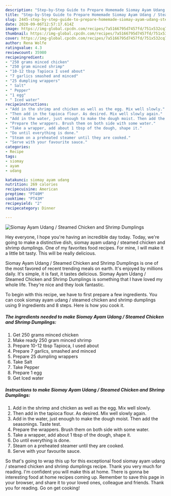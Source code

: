 ```yaml
---
description: "Step-by-Step Guide to Prepare Homemade Siomay Ayam Udang / Steamed Chicken and Shrimp Dumplings"
title: "Step-by-Step Guide to Prepare Homemade Siomay Ayam Udang / Steamed Chicken and Shrimp Dumplings"
slug: 2445-step-by-step-guide-to-prepare-homemade-siomay-ayam-udang-steamed-chicken-and-shrimp-dumplings
date: 2020-09-06T12:57:17.614Z
image: https://img-global.cpcdn.com/recipes/7a5166795d7457fd/751x532cq70/siomay-ayam-udang-steamed-chicken-and-shrimp-dumplings-recipe-main-photo.jpg
thumbnail: https://img-global.cpcdn.com/recipes/7a5166795d7457fd/751x532cq70/siomay-ayam-udang-steamed-chicken-and-shrimp-dumplings-recipe-main-photo.jpg
cover: https://img-global.cpcdn.com/recipes/7a5166795d7457fd/751x532cq70/siomay-ayam-udang-steamed-chicken-and-shrimp-dumplings-recipe-main-photo.jpg
author: Rena Wolfe
ratingvalue: 4.3
reviewcount: 35980
recipeingredient:
- "250 grams minced chicken"
- "250 gram minced shrimp"
- "10-12 tbsp Tapioca I used about"
- "7 garlics smashed and minced"
- "25 dumpling wrappers"
- " Salt"
- " Pepper"
- "1 egg"
- " Iced water"
recipeinstructions:
- "Add in the shrimp and chicken as well as the egg. Mix well slowly."
- "Then add in the tapioca flour. As desired. Mix well slowly again."
- "Add in the water, just enough to make the dough moist. Then add the seasonings. Taste test."
- "Prepare the wrappers. Brush them on both side with some water."
- "Take a wrapper, add about 1 tbsp of the dough, shape it."
- "Do until everything is done."
- "Steam on a preheated steamer until they are cooked."
- "Serve with your favourite sauce."
categories:
- Recipe
tags:
- siomay
- ayam
- udang

katakunci: siomay ayam udang 
nutrition: 269 calories
recipecuisine: American
preptime: "PT40M"
cooktime: "PT43M"
recipeyield: "2"
recipecategory: Dinner

---
```



![Siomay Ayam Udang / Steamed Chicken and Shrimp Dumplings](https://img-global.cpcdn.com/recipes/7a5166795d7457fd/751x532cq70/siomay-ayam-udang-steamed-chicken-and-shrimp-dumplings-recipe-main-photo.jpg)

Hey everyone, I hope you're having an incredible day today. Today, we're going to make a distinctive dish, siomay ayam udang / steamed chicken and shrimp dumplings. One of my favorites food recipes. For mine, I will make it a little bit tasty. This will be really delicious.



Siomay Ayam Udang / Steamed Chicken and Shrimp Dumplings is one of the most favored of recent trending meals on earth. It's enjoyed by millions daily. It's simple, it is fast, it tastes delicious. Siomay Ayam Udang / Steamed Chicken and Shrimp Dumplings is something that I have loved my whole life. They're nice and they look fantastic.


To begin with this recipe, we have to first prepare a few ingredients. You can cook siomay ayam udang / steamed chicken and shrimp dumplings using 9 ingredients and 8 steps. Here is how you cook it.

<!--inarticleads1-->

##### The ingredients needed to make Siomay Ayam Udang / Steamed Chicken and Shrimp Dumplings:

1. Get 250 grams minced chicken
1. Make ready 250 gram minced shrimp
1. Prepare 10-12 tbsp Tapioca, I used about
1. Prepare 7 garlics, smashed and minced
1. Prepare 25 dumpling wrappers
1. Take  Salt
1. Take  Pepper
1. Prepare 1 egg
1. Get  Iced water




<!--inarticleads2-->

##### Instructions to make Siomay Ayam Udang / Steamed Chicken and Shrimp Dumplings:

1. Add in the shrimp and chicken as well as the egg. Mix well slowly.
1. Then add in the tapioca flour. As desired. Mix well slowly again.
1. Add in the water, just enough to make the dough moist. Then add the seasonings. Taste test.
1. Prepare the wrappers. Brush them on both side with some water.
1. Take a wrapper, add about 1 tbsp of the dough, shape it.
1. Do until everything is done.
1. Steam on a preheated steamer until they are cooked.
1. Serve with your favourite sauce.




So that's going to wrap this up for this exceptional food siomay ayam udang / steamed chicken and shrimp dumplings recipe. Thank you very much for reading. I'm confident you will make this at home. There is gonna be interesting food at home recipes coming up. Remember to save this page in your browser, and share it to your loved ones, colleague and friends. Thank you for reading. Go on get cooking!
